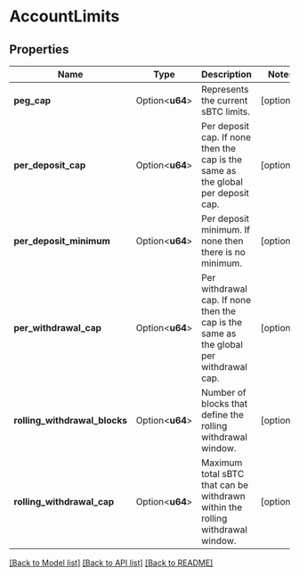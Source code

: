# AccountLimits

## Properties

Name | Type | Description | Notes
------------ | ------------- | ------------- | -------------
**peg_cap** | Option<**u64**> | Represents the current sBTC limits. | [optional]
**per_deposit_cap** | Option<**u64**> | Per deposit cap. If none then the cap is the same as the global per deposit cap. | [optional]
**per_deposit_minimum** | Option<**u64**> | Per deposit minimum. If none then there is no minimum. | [optional]
**per_withdrawal_cap** | Option<**u64**> | Per withdrawal cap. If none then the cap is the same as the global per withdrawal cap. | [optional]
**rolling_withdrawal_blocks** | Option<**u64**> | Number of blocks that define the rolling withdrawal window. | [optional]
**rolling_withdrawal_cap** | Option<**u64**> | Maximum total sBTC that can be withdrawn within the rolling withdrawal window. | [optional]

[[Back to Model list]](../README.md#documentation-for-models) [[Back to API list]](../README.md#documentation-for-api-endpoints) [[Back to README]](../README.md)
